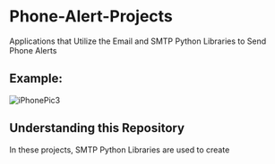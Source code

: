 # Phone-Alert-Projects
Applications that Utilize the Email and SMTP Python Libraries to Send Phone Alerts

## Example:

![iPhonePic3](https://user-images.githubusercontent.com/120439586/209910686-1de173bf-a27e-4d35-a674-f1939d858a6c.png)

## Understanding this Repository

In these projects, SMTP Python Libraries are used to create 

